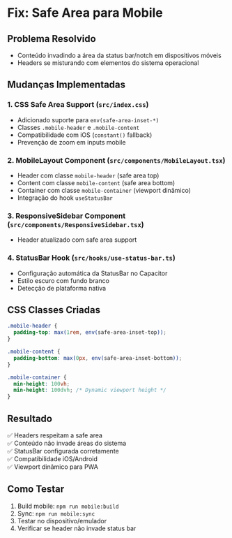 # Fix: Safe Area para Mobile

## Problema Resolvido

- Conteúdo invadindo a área da status bar/notch em dispositivos móveis
- Headers se misturando com elementos do sistema operacional

## Mudanças Implementadas

### 1. **CSS Safe Area Support** (`src/index.css`)

- Adicionado suporte para `env(safe-area-inset-*)`
- Classes `.mobile-header` e `.mobile-content`
- Compatibilidade com iOS (`constant()` fallback)
- Prevenção de zoom em inputs mobile

### 2. **MobileLayout Component** (`src/components/MobileLayout.tsx`)

- Header com classe `mobile-header` (safe area top)
- Content com classe `mobile-content` (safe area bottom)
- Container com classe `mobile-container` (viewport dinâmico)
- Integração do hook `useStatusBar`

### 3. **ResponsiveSidebar Component** (`src/components/ResponsiveSidebar.tsx`)

- Header atualizado com safe area support

### 4. **StatusBar Hook** (`src/hooks/use-status-bar.ts`)

- Configuração automática da StatusBar no Capacitor
- Estilo escuro com fundo branco
- Detecção de plataforma nativa

## CSS Classes Criadas

```css
.mobile-header {
  padding-top: max(1rem, env(safe-area-inset-top));
}

.mobile-content {
  padding-bottom: max(0px, env(safe-area-inset-bottom));
}

.mobile-container {
  min-height: 100vh;
  min-height: 100dvh; /* Dynamic viewport height */
}
```

## Resultado

✅ Headers respeitam a safe area  
✅ Conteúdo não invade áreas do sistema  
✅ StatusBar configurada corretamente  
✅ Compatibilidade iOS/Android  
✅ Viewport dinâmico para PWA

## Como Testar

1. Build mobile: `npm run mobile:build`
2. Sync: `npm run mobile:sync`
3. Testar no dispositivo/emulador
4. Verificar se header não invade status bar
